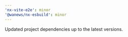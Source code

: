 ```yaml
---
'nx-vite-e2e': minor
'@wanews/nx-esbuild': minor
---
```


Updated project dependencies up to the latest versions.
